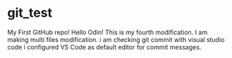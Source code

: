 # git_test
My First GitHub repo!
Hello Odin!
This is my fourth modification.
I am making multi files modification.
i am checking git commit with visual studio code
i configured VS Code as default editor for commit messages.